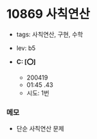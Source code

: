 # 10869 사칙연산
 
 - tags: 사칙연산, 구현, 수학
 - lev: b5

- **C: [:o:]**
  - 200419
  - 01:45 .43
  - 시도: 1번

### 메모
 - 단순 사칙연산 문제

